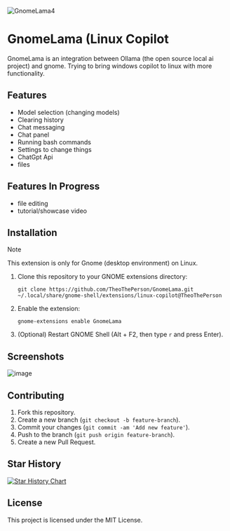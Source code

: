 ![GnomeLama4](https://github.com/user-attachments/assets/64b8c9e7-cd14-4adf-92d4-e92d7aac13d9)

# GnomeLama (Linux Copilot

GnomeLama is an integration between Ollama (the open source local ai project) and gnome. Trying to bring windows copilot to linux with more functionality.

## Features
- Model selection (changing models)
- Clearing history
- Chat messaging
- Chat panel
- Running bash commands
- Settings to change things
- ChatGpt Api
- files

## Features In Progress

 - file editing
 - tutorial/showcase video

## Installation

> [!NOTE]
> This extension is only for Gnome (desktop environment) on Linux.

1. Clone this repository to your GNOME extensions directory:
	```
	git clone https://github.com/TheoThePerson/GnomeLama.git ~/.local/share/gnome-shell/extensions/linux-copilot@TheoThePerson
	```
2. Enable the extension:
	```
	gnome-extensions enable GnomeLama
	```
3. (Optional) Restart GNOME Shell (Alt + F2, then type `r` and press Enter).

## Screenshots

![image](https://github.com/user-attachments/assets/311f6fe3-bd67-41a3-841b-c43ab9110d39)


## Contributing

1. Fork this repository.
2. Create a new branch (`git checkout -b feature-branch`).
3. Commit your changes (`git commit -am 'Add new feature'`).
4. Push to the branch (`git push origin feature-branch`).
5. Create a new Pull Request.

## Star History

[![Star History Chart](https://api.star-history.com/svg?repos=TheoThePerson/GnomeLama&type=Date)](https://star-history.com/#TheoThePerson/GnomeLama&Date)


## License

This project is licensed under the MIT License.
